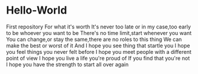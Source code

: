 # Hello-World
First repository
For what it's worth
It's never too late or in my case,too early to be whoever you want to be
There's no time limit,start whenever you want
You can change,or stay the same,there are no roles to this thing
We can make the best or worst of it
And I hope you see thing that startle you
I hope you feel things you never felt before
I hope you meet people with a different point of view
I hope you live a life you're proud of
If you find that you're not
I hope you have the strength to start all over again
